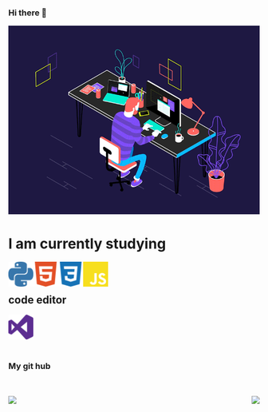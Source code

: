 ### Hi there 👋

<!--

-->
 
<img src="https://raw.githubusercontent.com/AmalRaghk/AmalRaghk/master/resources/job.gif " />
<h1> I am currently studying</h1
<img align ="left" src="https://raw.githubusercontent.com/AmalRaghk/AmalRaghk/master/resources/php.svg" height="50" width="50" /><img  align="left" src="https://raw.githubusercontent.com/AmalRaghk/AmalRaghk/master/resources/python.svg" height="50" width="50" /><img align ="left" src="https://raw.githubusercontent.com/AmalRaghk/AmalRaghk/master/resources/html5.svg" height="50" width="50" />
<img align ="left" src="https://raw.githubusercontent.com/AmalRaghk/AmalRaghk/master/resources/css3.svg" height="50" width="50" />
<img align ="left" src="https://raw.githubusercontent.com/AmalRaghk/AmalRaghk/master/resources/js.svg" height="50" width="50" /><br><br>
<h2>code editor</h2>
<img src="https://raw.githubusercontent.com/AmalRaghk/AmalRaghk/master/resources/visualstudio.svg"height="50" width="50" />
<br><br>
<h3>My git hub</h3> 
<br><br>
<img align="right" src="https://github-readme-stats.vercel.app/api/top-langs/?username=AmalRaghk&theme=dark" />
<img src="https://github-readme-stats.vercel.app/api/?username=AmalRaghk&show_icons=true&theme=dark" />
